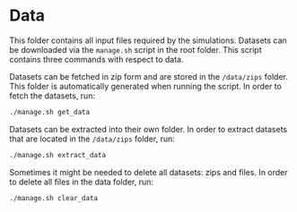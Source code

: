 # Data
This folder contains all input files required by the simulations. Datasets can
be downloaded via the `manage.sh` script in the root folder. This script 
contains three commands with respect to data.

Datasets can be fetched in zip form and are stored in the `/data/zips` folder.
This folder is automatically generated when running the script. In order to 
fetch the datasets, run:
```bash
./manage.sh get_data
```

Datasets can be extracted into their own folder. In order to extract datasets
that are located in the `/data/zips` folder, run:
```bash
./manage.sh extract_data
```

Sometimes it might be needed to delete all datasets: zips and files. In order to
delete all files in the data folder, run:
```bash
./manage.sh clear_data
```
